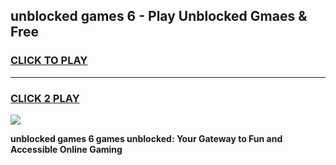 
## unblocked games 6 - Play Unblocked Gmaes & Free
<h3>
<a href="https://premium.freeplayer.one?title=unblocked_games_6&ref=19F">CLICK TO PLAY</a></h3>
<hr>

<h3>
<a href="https://premium.freeplayer.one?title=unblocked_games_6&ref=19F">CLICK 2 PLAY</a>
  
</h3>

<a href="https://premium.freeplayer.one?title=unblocked_games_6&ref=19F/"><img src="https://clearcache.store/games.png"></a>


**unblocked games 6 games unblocked: Your Gateway to Fun and Accessible Online Gaming**
